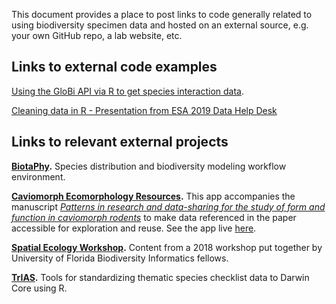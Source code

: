 This document provides a place to post links to code generally related to using biodiversity specimen data and hosted on an external source, e.g. your own GitHub repo, a lab website, etc.

## Links to external code examples

[Using the GloBi API via R to get species interaction data](https://github.com/ParasiteTracker/TPT-GloBI-R-Demo).

[Cleaning data in R - Presentation from ESA 2019 Data Help Desk](https://github.com/unmrds/R-data-cleaning)

## Links to relevant external projects

**[BiotaPhy](https://biotaphy.github.io/).** Species distribution and biodiversity modeling workflow environment.

**[Caviomorph Ecomorphology Resources](https://github.com/luisDVA/Caviomorph-Ecomorphology-Resources-App).** This app accompanies the manuscript _[Patterns in research and data-sharing for the study of form and function in caviomorph rodents](https://doi.org/10.1093/jmammal/gyaa002)_ to make data referenced in the paper accessible for exploration and reuse. See the app live [here](https://luisdva.shinyapps.io/caviomorph_ecomorphology_resources_app).

**[Spatial Ecology Workshop](https://ufbi2018.github.io/).** Content from a 2018 workshop put together by University of Florida Biodiversity Informatics fellows.

**[TrIAS](https://github.com/trias-project/checklist-recipe/wiki).** Tools for standardizing thematic species checklist data to Darwin Core using R.
